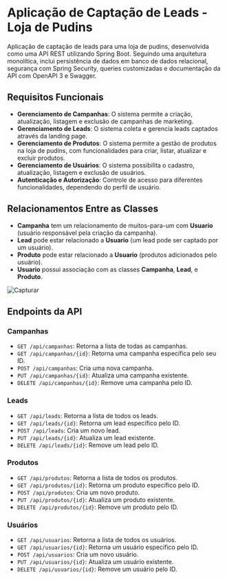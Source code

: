 # Aplicação de Captação de Leads - Loja de Pudins

Aplicação de captação de leads para uma loja de pudins, desenvolvida como uma API REST utilizando Spring Boot. Seguindo uma arquitetura monolítica, inclui persistência de dados em banco de dados relacional, segurança com Spring Security, queries customizadas e documentação da API com OpenAPI 3 e Swagger.

## Requisitos Funcionais

- **Gerenciamento de Campanhas**: O sistema permite a criação, atualização, listagem e exclusão de campanhas de marketing.
- **Gerenciamento de Leads**: O sistema coleta e gerencia leads captados através da landing page.
- **Gerenciamento de Produtos**: O sistema permite a gestão de produtos na loja de pudins, com funcionalidades para criar, listar, atualizar e excluir produtos.
- **Gerenciamento de Usuários**: O sistema possibilita o cadastro, atualização, listagem e exclusão de usuários.
- **Autenticação e Autorização**: Controle de acesso para diferentes funcionalidades, dependendo do perfil de usuário.

## Relacionamentos Entre as Classes

- **Campanha** tem um relacionamento de muitos-para-um com **Usuario** (usuário responsável pela criação da campanha).
- **Lead** pode estar relacionado a **Usuario** (um lead pode ser captado por um usuário).
- **Produto** pode estar relacionado a **Usuario** (produtos adicionados pelo usuário).
- **Usuario** possui associação com as classes **Campanha**, **Lead**, e **Produto**.


![Capturar](https://github.com/user-attachments/assets/cda89c47-edbd-4f85-9c3d-cdedc3163970)

## Endpoints da API

### Campanhas

- `GET /api/campanhas`: Retorna a lista de todas as campanhas.
- `GET /api/campanhas/{id}`: Retorna uma campanha específica pelo seu ID.
- `POST /api/campanhas`: Cria uma nova campanha.
- `PUT /api/campanhas/{id}`: Atualiza uma campanha existente.
- `DELETE /api/campanhas/{id}`: Remove uma campanha pelo ID.

### Leads
- `GET /api/leads`: Retorna a lista de todos os leads.
- `GET /api/leads/{id}`: Retorna um lead específico pelo ID.
- `POST /api/leads`: Cria um novo lead.
- `PUT /api/leads/{id}`: Atualiza um lead existente.
- `DELETE /api/leads/{id}`: Remove um lead pelo ID.

### Produtos
- `GET /api/produtos`: Retorna a lista de todos os produtos.
- `GET /api/produtos/{id}`: Retorna um produto específico pelo ID.
- `POST /api/produtos`: Cria um novo produto.
- `PUT /api/produtos/{id}`: Atualiza um produto existente.
- `DELETE /api/produtos/{id}`: Remove um produto pelo ID.

### Usuários
- `GET /api/usuarios`: Retorna a lista de todos os usuários.
- `GET /api/usuarios/{id}`: Retorna um usuário específico pelo ID.
- `POST /api/usuarios`: Cria um novo usuário.
- `PUT /api/usuarios/{id}`: Atualiza um usuário existente.
- `DELETE /api/usuarios/{id}`: Remove um usuário pelo ID.

